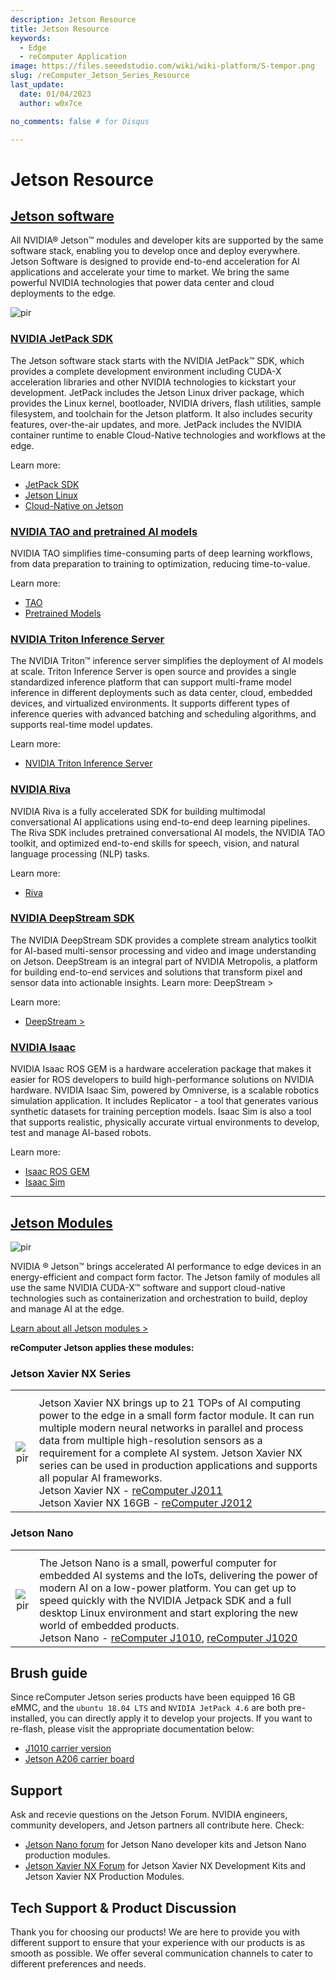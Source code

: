 ```yaml
---
description: Jetson Resource
title: Jetson Resource
keywords:
  - Edge
  - reComputer Application
image: https://files.seeedstudio.com/wiki/wiki-platform/S-tempor.png
slug: /reComputer_Jetson_Series_Resource
last_update:
  date: 01/04/2023
  author: w0x7ce

no_comments: false # for Disqus

---
```


# Jetson Resource

## [Jetson software](https://developer.nvidia.com/embedded/develop/software)

All NVIDIA® Jetson™ modules and developer kits are supported by the same software stack, enabling you to develop once and deploy everywhere. Jetson Software is designed to provide end-to-end acceleration for AI applications and accelerate your time to market. We bring the same powerful NVIDIA technologies that power data center and cloud deployments to the edge.

<p style={{textAlign: 'center'}}><img src="https://files.seeedstudio.com/wiki/recomputerzhongwen/rewendang.png" alt="pir" width={800} height="auto" /></p>

### [NVIDIA JetPack SDK](https://developer.nvidia.com/embedded/jetpack)

The Jetson software stack starts with the NVIDIA JetPack™ SDK, which provides a complete development environment including CUDA-X acceleration libraries and other NVIDIA technologies to kickstart your development. JetPack includes the Jetson Linux driver package, which provides the Linux kernel, bootloader, NVIDIA drivers, flash utilities, sample filesystem, and toolchain for the Jetson platform. It also includes security features, over-the-air updates, and more. JetPack includes the NVIDIA container runtime to enable Cloud-Native technologies and workflows at the edge.

Learn more:

- [JetPack SDK](https://developer.nvidia.com/embedded/jetpack)
- [Jetson Linux](https://developer.nvidia.com/embedded/linux-tegra)
- [Cloud-Native on Jetson](https://developer.nvidia.com/embedded/jetson-cloud-native)

### [NVIDIA TAO and pretrained AI models](https://developer.nvidia.com/tao)

NVIDIA TAO simplifies time-consuming parts of deep learning workflows, from data preparation to training to optimization, reducing time-to-value.

Learn more:

- [TAO](https://developer.nvidia.com/tao)
- [Pretrained Models](https://developer.nvidia.com/tao-toolkit)

### [NVIDIA Triton Inference Server](https://developer.nvidia.com/nvidia-triton-inference-server)

The NVIDIA Triton™ inference server simplifies the deployment of AI models at scale. Triton Inference Server is open source and provides a single standardized inference platform that can support multi-frame model inference in different deployments such as data center, cloud, embedded devices, and virtualized environments. It supports different types of inference queries with advanced batching and scheduling algorithms, and supports real-time model updates.

Learn more:

- [NVIDIA Triton Inference Server](https://developer.nvidia.com/nvidia-triton-inference-server)

### [NVIDIA Riva](https://developer.nvidia.com/riva)

NVIDIA Riva is a fully accelerated SDK for building multimodal conversational AI applications using end-to-end deep learning pipelines. The Riva SDK includes pretrained conversational AI models, the NVIDIA TAO toolkit, and optimized end-to-end skills for speech, vision, and natural language processing (NLP) tasks.

Learn more:

- [Riva](https://developer.nvidia.com/riva)

### [NVIDIA DeepStream SDK](https://developer.nvidia.com/deepstream-sdk)

The NVIDIA DeepStream SDK provides a complete stream analytics toolkit for AI-based multi-sensor processing and video and image understanding on Jetson. DeepStream is an integral part of NVIDIA Metropolis, a platform for building end-to-end services and solutions that transform pixel and sensor data into actionable insights. Learn more: DeepStream >

Learn more:

- [DeepStream >](https://developer.nvidia.com/deepstream-sdk)

### [NVIDIA Isaac](https://developer.nvidia.com/isaac-sdk)

NVIDIA Isaac ROS GEM is a hardware acceleration package that makes it easier for ROS developers to build high-performance solutions on NVIDIA hardware. NVIDIA Isaac Sim, powered by Omniverse, is a scalable robotics simulation application. It includes Replicator - a tool that generates various synthetic datasets for training perception models. Isaac Sim is also a tool that supports realistic, physically accurate virtual environments to develop, test and manage AI-based robots.

Learn more:

- [Isaac ROS GEM](https://developer.nvidia.com/isaac-ros-gems)
- [Isaac Sim](https://developer.nvidia.com/isaac-sim)

---

## [Jetson Modules](https://developer.nvidia.com/embedded/jetson-modules)

<p style={{textAlign: 'center'}}><img src="https://files.seeedstudio.com/wiki/recomputerzhongwen/rewendang2.png" alt="pir" width={500} height="auto" /></p>

NVIDIA ® Jetson™ brings accelerated AI performance to edge devices in an energy-efficient and compact form factor. The Jetson family of modules all use the same NVIDIA CUDA-X™ software and support cloud-native technologies such as containerization and orchestration to build, deploy and manage AI at the edge.

[Learn about all Jetson modules >](https://developer.nvidia.com/embedded/jetson-modules)

**reComputer Jetson applies these modules:**

### Jetson Xavier NX Series

<table align="center">
  <tbody><tr>
      <th align="center" />
      <th align="center" />
    </tr>
    <tr>
      <td align="center"><p style={{textAlign: 'center'}}><img src="https://files.seeedstudio.com/wiki/recomputerzhongwen/rewendang3.jpg" alt="pir" width={300} height="auto" /></p></td>
      <td align="left">Jetson Xavier NX brings up to 21 TOPs of AI computing power to the edge in a small form factor module. It can run multiple modern neural networks in parallel and process data from multiple high-resolution sensors as a requirement for a complete AI system. Jetson Xavier NX series can be used in production applications and supports all popular AI frameworks.<br /> Jetson Xavier NX - <a href="https://www.seeedstudio.com/Jetson-20-1-H1-p-5328.html">reComputer J2011</a><br /> Jetson Xavier NX 16GB - <a href="https://www.seeedstudio.com/Jetson-20-1-H2-p-5329.html">reComputer J2012</a></td>
    </tr>
  </tbody>
</table>

### Jetson Nano

<table align="center">
  <tbody><tr>
      <th align="center" />
      <th align="center" />
    </tr>
    <tr>
      <td align="center"><p style={{textAlign: 'center'}}><img src="https://files.seeedstudio.com/wiki/recomputerzhongwen/rewendang4.jpg" alt="pir" width={300} height="auto" /></p></td>
      <td align="left">The Jetson Nano is a small, powerful computer for embedded AI systems and the IoTs, delivering the power of modern AI on a low-power platform. You can get up to speed quickly with the NVIDIA Jetpack SDK and a full desktop Linux environment and start exploring the new world of embedded products.<br /> Jetson Nano - <a href="https://www.seeedstudio.com/Jetson-10-1-A0-p-5336.html">reComputer J1010</a>, <a href="https://www.seeedstudio.com/Jetson-10-1-H0-p-5335.html">reComputer J1020</a></td>
    </tr>
  </tbody>
</table>

## Brush guide

Since reComputer Jetson series products have been equipped 16 GB eMMC, and the `ubuntu 18.04 LTS` and `NVIDIA JetPack 4.6` are both pre-installed, you can directly apply it to develop your projects. If you want to re-flash, please visit the appropriate documentation below:

- [J1010 carrier version](https://wiki.seeedstudio.com/install_NVIDIA_software_to_Jetson-10-1-A0)
- [Jetson A206 carrier board](https://wiki.seeedstudio.com/reComputer_J1020_A206_Flash_JetPack/)

## Support

Ask and recevie questions on the Jetson Forum. NVIDIA engineers, community developers, and Jetson partners all contribute here. Check:

- [Jetson Nano forum](https://forums.developer.nvidia.com/c/agx-autonomous-machines/jetson-embedded-systems/jetson-nano) for Jetson Nano developer kits and Jetson Nano production modules.
- [Jetson Xavier NX Forum](https://forums.developer.nvidia.com/c/agx-autonomous-machines/jetson-embedded-systems/jetson-xavier-nx) for Jetson Xavier NX Development Kits and Jetson Xavier NX Production Modules.

## Tech Support & Product Discussion

Thank you for choosing our products! We are here to provide you with different support to ensure that your experience with our products is as smooth as possible. We offer several communication channels to cater to different preferences and needs.

<div class="button_tech_support_container">
<a href="https://forum.seeedstudio.com/" class="button_forum"></a> 
<a href="https://www.seeedstudio.com/contacts" class="button_email"></a>
</div>

<div class="button_tech_support_container">
<a href="https://discord.gg/eWkprNDMU7" class="button_discord"></a> 
<a href="https://github.com/Seeed-Studio/wiki-documents/discussions/69" class="button_discussion"></a>
</div>

